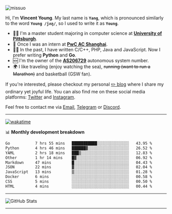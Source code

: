 <p align="left"> <img src="https://komarev.com/ghpvc/?username=missuo&label=Profile%20views&color=0e75b6&style=flat" alt="missuo" /> </p>


Hi, I'm **Vincent Young**. My last name is **`Yang`**, which is pronounced similarly to the word **`Young /jʌŋ/`**, so I used to write it as **`Young`**. 

-  👨‍🎓 I'm a master student majoring in computer science at [**University of Pittsburgh**](https://www.pitt.edu).
-  💼 Once I was an intern at **[PwC AC Shanghai](https://www.linkedin.com/company/pwc-ac-shanghai/)**.
-  👨‍💻 In the past, I have written C/C++, PHP, Java and JavaScript. Now I prefer writing **Python** and **Go**.
-  🆕 I'm the owner of the **[AS206729](https://bgp.tools/AS206729)** autonomous system number.
-  🌍 I like traveling (enjoy watching the sea), ~~running (want to run a Marathon)~~ and basketball (GSW fan).

If you're interested, please checkout my personal [✏️ blog](https://missuo.me/) where I share my ordinary yet joyful life. You can also find me on these social media platforms: [Twitter](https://twitter.com/m1ssuo) and [Instagram](https://www.instagram.com/m1ssuo).

Feel free to contact me via <a href="mailto:i@yyt.moe">Email</a>, [Telegram](https://t.me/missuo) or [Discord](https://discordapp.com/users/missuo#7448).

-------

[![wakatime](https://wakatime.com/badge/user/c13cd961-40ca-417a-afb6-1f9ea8ac295c.svg)](https://wakatime.com/@missuo)

📊 **Monthly development breakdown**
<!--START_SECTION:waka-->

```txt
Go           7 hrs 55 mins   ███████████░░░░░░░░░░░░░░   43.95 %
Python       4 hrs 46 mins   ██████▓░░░░░░░░░░░░░░░░░░   26.52 %
YAML         2 hrs 18 mins   ███▒░░░░░░░░░░░░░░░░░░░░░   12.83 %
Other        1 hr 14 mins    █▓░░░░░░░░░░░░░░░░░░░░░░░   06.92 %
Markdown     47 mins         █░░░░░░░░░░░░░░░░░░░░░░░░   04.43 %
JSON         22 mins         ▓░░░░░░░░░░░░░░░░░░░░░░░░   02.04 %
JavaScript   13 mins         ▒░░░░░░░░░░░░░░░░░░░░░░░░   01.28 %
Docker       6 mins          ░░░░░░░░░░░░░░░░░░░░░░░░░   00.58 %
CSS          5 mins          ░░░░░░░░░░░░░░░░░░░░░░░░░   00.50 %
HTML         4 mins          ░░░░░░░░░░░░░░░░░░░░░░░░░   00.44 %
```

<!--END_SECTION:waka-->

-------

![GitHub Stats](https://github-readme-stats-opal-alpha-76.vercel.app/api?username=missuo&show_icons=true&theme=transparent)

-------

